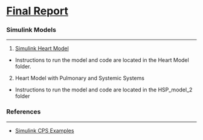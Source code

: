 # [Final Report](https://github.com/yaoeh/SP19_CS_Fumblebuzz/blob/master/FumbleBuzz_Final_Project_Report.pdf)

### Simulink Models
---
1. [Simulink Heart Model](https://linklab-uva.github.io/modeling_cps/assignments.html)
  - Instructions to run the model and code are located in the Heart Model folder.

2. Heart Model with Pulmonary and Systemic Systems
  - Instructions to run the model and code are located in the HSP_model_2 folder

### References
---
+ [Simulink CPS Examples](https://www.mathworks.com/examples/simulink)

